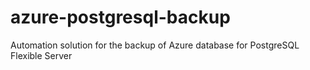 # azure-postgresql-backup
Automation solution for the backup of Azure database for PostgreSQL Flexible Server
